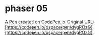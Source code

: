# phaser 05

A Pen created on CodePen.io. Original URL: [https://codepen.io/ospace/pen/dygROzG](https://codepen.io/ospace/pen/dygROzG).

